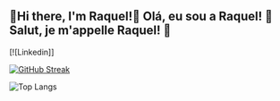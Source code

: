 ## 🐞Hi there, I'm Raquel!🐞 Olá, eu sou a Raquel! 🐞Salut, je m'appelle Raquel! 🐞
[![Linkedin]]

[![GitHub Streak](https://streak-stats.demolab.com/?user=rhswire&theme=bear&background=000&border=30A3DC&dates=FFF)](https://git.io/streak-stats)

![Top Langs](https://github-readme-stats-git-masterrstaa-rickstaa.vercel.app/api/top-langs/?username=rhswire&bg_color=000&border_color=30A3DC&title_color=E94D5F&text_color=FFF)
<!--
**rhswire/rhswire** is a ✨ _special_ ✨ repository because its `README.md` (this file) appears on your GitHub profile.

Here are some ideas to get you started:

- 🔭 I’m currently working on ...
- 🌱 I’m currently learning ...
- 👯 I’m looking to collaborate on ...
- 🤔 I’m looking for help with ...
- 💬 Ask me about ...
- 📫 How to reach me: ...
- 😄 Pronouns: ...
- ⚡ Fun fact: ...
-->
